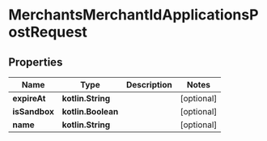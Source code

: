 
# MerchantsMerchantIdApplicationsPostRequest

## Properties
Name | Type | Description | Notes
------------ | ------------- | ------------- | -------------
**expireAt** | **kotlin.String** |  |  [optional]
**isSandbox** | **kotlin.Boolean** |  |  [optional]
**name** | **kotlin.String** |  |  [optional]



